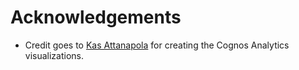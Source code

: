 # Acknowledgements

* Credit goes to [Kas Attanapola](kasun.attanapola@ca.ibm.com) for creating the Cognos Analytics visualizations.
